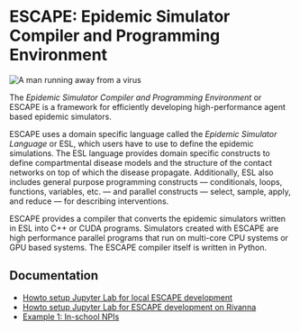 # ESCAPE: Epidemic Simulator Compiler and Programming Environment

![A man running away from a virus](docs/escape-banner.webp "A man running away from a virus")

The *Epidemic Simulator Compiler and Programming Environment* or ESCAPE
is a framework for efficiently developing
high-performance agent based epidemic simulators.

ESCAPE uses a domain specific language
called the *Epidemic Simulator Language* or ESL,
which users have to use to define the epidemic simulations.
The ESL language provides domain specific constructs
to define compartmental disease models
and the structure of the contact networks
on top of which the disease propagate.
Additionally, ESL also includes general purpose programming constructs
&mdash; conditionals, loops, functions, variables, etc. &mdash;
and parallel constructs
&mdash; select, sample, apply, and reduce &mdash;
for describing interventions.

ESCAPE provides a compiler that converts
the epidemic simulators written in ESL into C++ or CUDA programs.
Simulators created with ESCAPE are high performance
parallel programs that run on multi-core CPU systems
or GPU based systems.
The ESCAPE compiler itself is written in Python.

## Documentation

* [Howto setup Jupyter Lab for local ESCAPE development](docs/howto-setup-jupyterlab-locally.md)
* [Howto setup Jupyter Lab for ESCAPE development on Rivanna](docs/howto-setup-jupyterlab-on-rivanna.md)
* [Example 1: In-school NPIs](examples/run-example1.ipynb)
